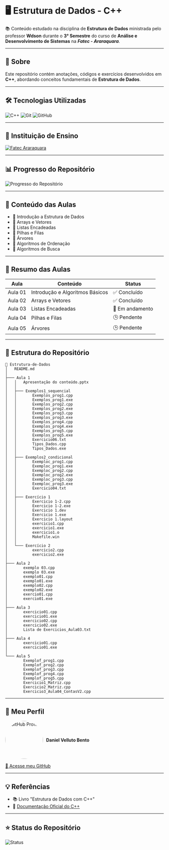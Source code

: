 # 🖥️ Estrutura de Dados - C++

📚 Conteúdo estudado na disciplina de **Estrutura de Dados** ministrada pelo professor **Wdson** durante o **3° Semestre** do curso de **Análise e Desenvolvimento de Sistemas** na ***Fatec - Araraquara***.

---

## 🔗 Sobre

Este repositório contém anotações, códigos e exercícios desenvolvidos em **C++**, abordando conceitos fundamentais de **Estrutura de Dados**.

---

## 🛠️ Tecnologias Utilizadas

![C++](https://img.shields.io/badge/C++-blue?style=for-the-badge&logo=cplusplus)
![Git](https://img.shields.io/badge/Git-black?style=for-the-badge&logo=git)
![GitHub](https://img.shields.io/badge/GitHub-181717?style=for-the-badge&logo=github)

---

## 🏫 Instituição de Ensino

[![Fatec Araraquara](https://img.shields.io/badge/Fatec-Araraquara-red?style=for-the-badge)](https://fatecararaquara.cps.sp.gov.br/)

---

## 📊 Progresso do Repositório

![Progresso do Repositório](https://img.shields.io/badge/Progresso-40%25-blue?style=for-the-badge)

---

## 📖 Conteúdo das Aulas

- 🔹 Introdução a Estrutura de Dados
- 🔹 Arrays e Vetores
- 🔹 Listas Encadeadas
- 🔹 Pilhas e Filas
- 🔹 Árvores
- 🔹 Algoritmos de Ordenação
- 🔹 Algoritmos de Busca

---

## 📝 Resumo das Aulas

| Aula                | Conteúdo                | Status |
|-----------------|----------------|---------|
| Aula 01         | Introdução e Algoritmos Básicos       | ✅ Concluído |
| Aula 02         | Arrays e Vetores        | ✅ Concluído |
| Aula 03         | Listas Encadeadas       | 🔄 Em andamento |
| Aula 04         | Pilhas e Filas         | 🕒 Pendente |
| Aula 05         | Árvores            | 🕒 Pendente |

---

## 📂 Estrutura do Repositório

```
📂 Estrutura-de-Dados
│   README.md
│
├─── Aula 1
│   │   Apresentação do conteúdo.pptx
│   │
│   ├─── Exemplos1_sequencial
│   │       Exemplos_prog1.cpp
│   │       Exemplos_prog1.exe
│   │       Exemplos_prog2.cpp
│   │       Exemplos_prog2.exe
│   │       Exemplos_prog3.cpp
│   │       Exemplos_prog3.exe
│   │       Exemplos_prog4.cpp
│   │       Exemplos_prog4.exe
│   │       Exemplos_prog5.cpp
│   │       Exemplos_prog5.exe
│   │       Exercicio06.txt
│   │       Tipos_Dados.cpp
│   │       Tipos_Dados.exe
│   │
│   ├─── Exemplos2_condicional
│   │       Exemploc_prog1.cpp
│   │       Exemploc_prog1.exe
│   │       Exemploc_prog2.cpp
│   │       Exemploc_prog2.exe
│   │       Exemploc_prog3.cpp
│   │       Exemploc_prog3.exe
│   │       Exercicio04.txt
│   │
│   ├─── Exercício 1
│   │       Exercicio 1-2.cpp
│   │       Exercicio 1-2.exe
│   │       Exercicio 1.dev
│   │       Exercicio 1.exe
│   │       Exercicio 1.layout
│   │       exercicio1.cpp
│   │       exercicio1.exe
│   │       exercicio1.o
│   │       Makefile.win
│   │
│   └─── Exercício 2
│           exercicio2.cpp
│           exercicio2.exe
│
├─── Aula 2
│       exemplo 03.cpp
│       exemplo 03.exe
│       exemplo01.cpp
│       exemplo01.exe
│       exemplo02.cpp
│       exemplo02.exe
│       exercio01.cpp
│       exercio01.exe
│
├─── Aula 3
│       exercicio01.cpp
│       exercicio01.exe
│       exercicio02.cpp
│       exercicio02.exe
│       Lista de Exercicios_Aula03.txt
│
├─── Aula 4
│       exercicio01.cpp
│       exercicio01.exe
│
└─── Aula 5
        Exemplof_prog1.cpp
        Exemplof_prog2.cpp
        Exemplof_prog3.cpp
        Exemplof_prog4.cpp
        Exemplof_prog5.cpp
        Exercicio1_Matriz.cpp
        Exercicio2_Matriz.cpp
        Exercicio3_Aula04_ContasV2.cpp
```

---

## 🚀 Meu Perfil

<div style="display: flex; align-items: center;">
  <img src="https://github.com/daniel-bento11.png" alt="GitHub Profile" width="120" height="120" style="border-radius: 50%; margin-right: 10px;"/>
  <span><strong>Daniel Velluto Bento</strong></span>
</div>

[🔗 Acesse meu GitHub](https://github.com/daniel-bento11)

---

## 💡 Referências

- 📚 Livro "Estrutura de Dados com C++"
- 🎯 [Documentação Oficial do C++](https://cplusplus.com/)

---

## ⭐ Status do Repositório

![Status](https://img.shields.io/badge/Em%20desenvolvimento-blue?style=for-the-badge)
